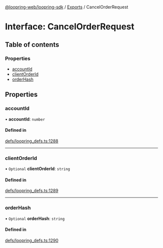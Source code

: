 [@loopring-web/loopring-sdk](../README.md) / [Exports](../modules.md) / CancelOrderRequest

# Interface: CancelOrderRequest

## Table of contents

### Properties

- [accountId](CancelOrderRequest.md#accountid)
- [clientOrderId](CancelOrderRequest.md#clientorderid)
- [orderHash](CancelOrderRequest.md#orderhash)

## Properties

### accountId

• **accountId**: `number`

#### Defined in

[defs/loopring_defs.ts:1288](https://github.com/Loopring/loopring_sdk/blob/1b21a8d/src/defs/loopring_defs.ts#L1288)

___

### clientOrderId

• `Optional` **clientOrderId**: `string`

#### Defined in

[defs/loopring_defs.ts:1289](https://github.com/Loopring/loopring_sdk/blob/1b21a8d/src/defs/loopring_defs.ts#L1289)

___

### orderHash

• `Optional` **orderHash**: `string`

#### Defined in

[defs/loopring_defs.ts:1290](https://github.com/Loopring/loopring_sdk/blob/1b21a8d/src/defs/loopring_defs.ts#L1290)
